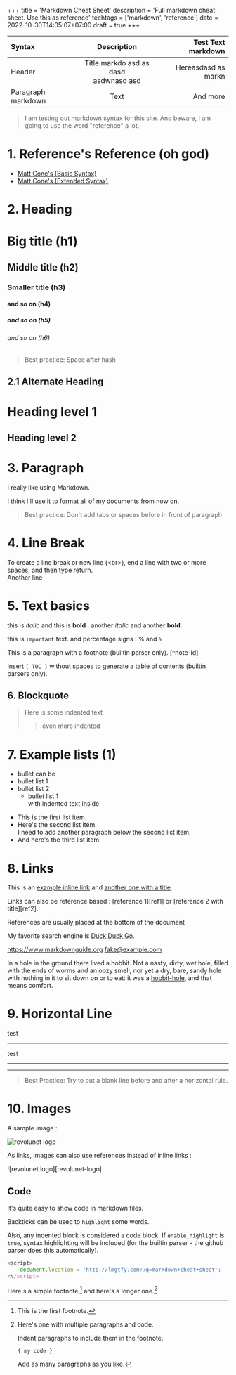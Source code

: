 +++
title = 'Markdown Cheat Sheet'
description = 'Full markdown cheat sheet. Use this as reference'
techtags = ['markdown', 'reference']
date = 2022-10-30T14:05:07+07:00
draft = true
+++

| Syntax      | Description | Test Text  markdown   |
| :---        |    :----:   |          ---: |
| Header      | Title markdo asd as  dasd <br>asdwnasd   asd     | Hereasdasd as markn|
| Paragraph markdown  | Text        | And more      |

> I am testing out markdown syntax for this site. And beware, I am going to use the word "reference" a lot.

# 1. Reference's Reference (oh god)

- [Matt Cone\'s (Basic Syntax)](https://www.markdownguide.org/basic-syntax/)
- [Matt Cone\'s (Extended Syntax)](https://www.markdownguide.org/extended-syntax//)

# 2. Heading

# Big title (h1)
## Middle title (h2)
### Smaller title (h3)
#### and so on (h4)
##### and so on (h5)
###### and so on (h6)

> Best practice: Space after hash

## 2.1 Alternate Heading

Heading level 1
===============

Heading level 2
---------------

# 3. Paragraph

I really like using Markdown.

I think I'll use it to format all of my documents from now on. 

> Best practice: Don't add tabs or spaces before in front of paragraph

# 4. Line Break

To create a line break or new line (\<br\>), end a line with two or more spaces, and then type return.  
Another line

# 5. Text basics

this is *italic* and this is **bold** .  another _italic_ and another __bold__. 

this is `important` text. and percentage signs : % and `%`

This is a paragraph with a footnote (builtin parser only). [^note-id]

Insert `[ TOC ]` without spaces to generate a table of contents (builtin parsers only).

## 6. Blockquote

> Here is some indented text
>> even more indented


# 7. Example lists (1)

- bullet can be
- bullet list 1
- bullet list 2
    * bullet list 1  
    with indented text inside

* This is the first list item.
* Here's the second list item.  
    I need to add another paragraph below the second list item.
* And here's the third list item.

# 8. Links

This is an [example inline link](http://lmgtfy.com/) and [another one with a title](http://lmgtfy.com/ "Hello, world").

Links can also be reference based : [reference 1][ref1] or [reference 2 with title][ref2].

References are usually placed at the bottom of the document

My favorite search engine is [Duck Duck Go](https://duckduckgo.com "The best search engine for privacy").

<https://www.markdownguide.org>
<fake@example.com>

In a hole in the ground there lived a hobbit. Not a nasty, dirty, wet hole, filled with the ends
of worms and an oozy smell, nor yet a dry, bare, sandy hole with nothing in it to sit down on or to
eat: it was a [hobbit-hole][1], and that means comfort.

[1]: <https://en.wikipedia.org/wiki/Hobbit#Lifestyle> "Hobbit lifestyles"


# 9. Horizontal Line

test

***

test

---

_________________

> Best Practice: Try to put a blank line before and after a horizontal rule. 

# 10. Images

A sample image :

![revolunet logo](http://www.revolunet.com/static/parisjs8/img/logo-revolunet-carre.jpg "revolunet logo")

As links, images can also use references instead of inline links :

![revolunet logo][revolunet-logo]


## Code

It's quite easy to show code in markdown files.

Backticks can be used to `highlight` some words.

Also, any indented block is considered a code block.  If `enable_highlight` is `true`, syntax highlighting will be included (for the builtin parser - the github parser does this automatically).

```javascript
<script>
    document.location = 'http://lmgtfy.com/?q=markdown+cheat+sheet';
<\/script>
```





Here's a simple footnote,[^1] and here's a longer one.[^bignote]

[^1]: This is the first footnote.

[^bignote]: Here's one with multiple paragraphs and code.

    Indent paragraphs to include them in the footnote.

    `{ my code }`

    Add as many paragraphs as you like.